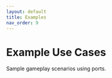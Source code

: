 ```yaml
---
layout: default
title: Examples
nav_order: 9
---
```


# Example Use Cases

Sample gameplay scenarios using ports.
